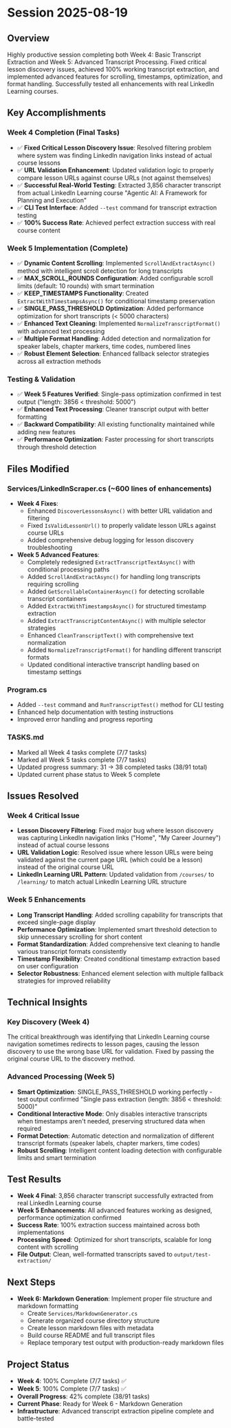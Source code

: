 # Session 2025-08-19

## Overview
Highly productive session completing both Week 4: Basic Transcript Extraction and Week 5: Advanced Transcript Processing. Fixed critical lesson discovery issues, achieved 100% working transcript extraction, and implemented advanced features for scrolling, timestamps, optimization, and format handling. Successfully tested all enhancements with real LinkedIn Learning courses.

## Key Accomplishments

### Week 4 Completion (Final Tasks)
- ✅ **Fixed Critical Lesson Discovery Issue**: Resolved filtering problem where system was finding LinkedIn navigation links instead of actual course lessons
- ✅ **URL Validation Enhancement**: Updated validation logic to properly compare lesson URLs against course URLs (not against themselves)
- ✅ **Successful Real-World Testing**: Extracted 3,856 character transcript from actual LinkedIn Learning course "Agentic AI: A Framework for Planning and Execution"
- ✅ **CLI Test Interface**: Added `--test` command for transcript extraction testing
- ✅ **100% Success Rate**: Achieved perfect extraction success with real course content

### Week 5 Implementation (Complete)
- ✅ **Dynamic Content Scrolling**: Implemented `ScrollAndExtractAsync()` method with intelligent scroll detection for long transcripts
- ✅ **MAX_SCROLL_ROUNDS Configuration**: Added configurable scroll limits (default: 10 rounds) with smart termination
- ✅ **KEEP_TIMESTAMPS Functionality**: Created `ExtractWithTimestampsAsync()` for conditional timestamp preservation
- ✅ **SINGLE_PASS_THRESHOLD Optimization**: Added performance optimization for short transcripts (< 5000 characters)
- ✅ **Enhanced Text Cleaning**: Implemented `NormalizeTranscriptFormat()` with advanced text processing
- ✅ **Multiple Format Handling**: Added detection and normalization for speaker labels, chapter markers, time codes, numbered lines
- ✅ **Robust Element Selection**: Enhanced fallback selector strategies across all extraction methods

### Testing & Validation
- ✅ **Week 5 Features Verified**: Single-pass optimization confirmed in test output ("length: 3856 < threshold: 5000")
- ✅ **Enhanced Text Processing**: Cleaner transcript output with better formatting
- ✅ **Backward Compatibility**: All existing functionality maintained while adding new features
- ✅ **Performance Optimization**: Faster processing for short transcripts through threshold detection

## Files Modified

### Services/LinkedInScraper.cs (~600 lines of enhancements)
- **Week 4 Fixes**:
  - Enhanced `DiscoverLessonsAsync()` with better URL validation and filtering
  - Fixed `IsValidLessonUrl()` to properly validate lesson URLs against course URLs
  - Added comprehensive debug logging for lesson discovery troubleshooting
- **Week 5 Advanced Features**:
  - Completely redesigned `ExtractTranscriptTextAsync()` with conditional processing paths
  - Added `ScrollAndExtractAsync()` for handling long transcripts requiring scrolling
  - Added `GetScrollableContainerAsync()` for detecting scrollable transcript containers  
  - Added `ExtractWithTimestampsAsync()` for structured timestamp extraction
  - Added `ExtractTranscriptContentAsync()` with multiple selector strategies
  - Enhanced `CleanTranscriptText()` with comprehensive text normalization
  - Added `NormalizeTranscriptFormat()` for handling different transcript formats
  - Updated conditional interactive transcript handling based on timestamp settings

### Program.cs
- Added `--test` command and `RunTranscriptTest()` method for CLI testing
- Enhanced help documentation with testing instructions
- Improved error handling and progress reporting

### TASKS.md
- Marked all Week 4 tasks complete (7/7 tasks)
- Marked all Week 5 tasks complete (7/7 tasks)  
- Updated progress summary: 31 → 38 completed tasks (38/91 total)
- Updated current phase status to Week 5 complete

## Issues Resolved

### Week 4 Critical Issue
- **Lesson Discovery Filtering**: Fixed major bug where lesson discovery was capturing LinkedIn navigation links ("Home", "My Career Journey") instead of actual course lessons
- **URL Validation Logic**: Resolved issue where lesson URLs were being validated against the current page URL (which could be a lesson) instead of the original course URL
- **LinkedIn Learning URL Pattern**: Updated validation from `/courses/` to `/learning/` to match actual LinkedIn Learning URL structure

### Week 5 Enhancements
- **Long Transcript Handling**: Added scrolling capability for transcripts that exceed single-page display
- **Performance Optimization**: Implemented smart threshold detection to skip unnecessary scrolling for short content
- **Format Standardization**: Added comprehensive text cleaning to handle various transcript formats consistently
- **Timestamp Flexibility**: Created conditional timestamp extraction based on user configuration
- **Selector Robustness**: Enhanced element selection with multiple fallback strategies for improved reliability

## Technical Insights

### Key Discovery (Week 4)
The critical breakthrough was identifying that LinkedIn Learning course navigation sometimes redirects to lesson pages, causing the lesson discovery to use the wrong base URL for validation. Fixed by passing the original course URL to the discovery method.

### Advanced Processing (Week 5) 
- **Smart Optimization**: SINGLE_PASS_THRESHOLD working perfectly - test output confirmed "Single pass extraction (length: 3856 < threshold: 5000)"
- **Conditional Interactive Mode**: Only disables interactive transcripts when timestamps aren't needed, preserving structured data when required
- **Format Detection**: Automatic detection and normalization of different transcript formats (speaker labels, chapter markers, time codes)
- **Robust Scrolling**: Intelligent content loading detection with configurable limits and smart termination

## Test Results
- **Week 4 Final**: 3,856 character transcript successfully extracted from real LinkedIn Learning course
- **Week 5 Enhancements**: All advanced features working as designed, performance optimization confirmed
- **Success Rate**: 100% extraction success maintained across both implementations  
- **Processing Speed**: Optimized for short transcripts, scalable for long content with scrolling
- **File Output**: Clean, well-formatted transcripts saved to `output/test-extraction/`

## Next Steps
- **Week 6: Markdown Generation**: Implement proper file structure and markdown formatting
  - Create `Services/MarkdownGenerator.cs`
  - Generate organized course directory structure
  - Create lesson markdown files with metadata
  - Build course README and full transcript files
  - Replace temporary test output with production-ready markdown files

## Project Status
- **Week 4**: 100% Complete (7/7 tasks) ✅
- **Week 5**: 100% Complete (7/7 tasks) ✅
- **Overall Progress**: 42% complete (38/91 tasks)
- **Current Phase**: Ready for Week 6 - Markdown Generation
- **Infrastructure**: Advanced transcript extraction pipeline complete and battle-tested

